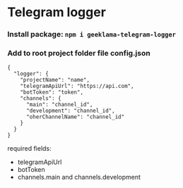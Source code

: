 # Telegram logger
### Install package: `npm i geeklama-telegram-logger`
### Add to root project folder file config.json
```
{
  "logger": {
    "projectName": "name",
    "telegramApiUrl": "https://api.com",
    "botToken": "token",
    "channels": {
      "main": "channel_id",
      "development": "channel_id",
      "oherChannelName": "channel_id"
    }
  }
}
``` 
required fields:
- telegramApiUrl
- botToken
- channels.main and channels.development
